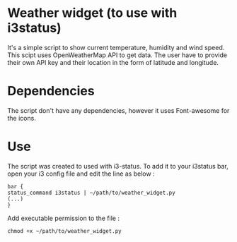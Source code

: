 # Weather widget (to use with i3status)

It's a simple script to show current temperature, humidity and wind speed. This scipt uses OpenWeatherMap API to get data. The user have to provide their own API key and their location in the form of latitude and longitude. 


# Dependencies

The script don't have any dependencies, however it uses Font-awesome for the icons. 

# Use

The script was created to used with i3-status. To add it to your i3status bar, open your i3 config file and edit the line as below :

    bar {
    status_command i3status | ~/path/to/weather_widget.py
    (...)
    }
 
Add executable permission to the file :

    chmod +x ~/path/to/weather_widget.py 
